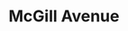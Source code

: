 ---
abv: 7.0%
alt:
availability: Keg
bitterness: 
description: Smooth and easy drinking with a distinctive hop flavor and aroma from the heavy dry hopping with Mosaic and Columbus.
gravity: 
hops: 
ibu: 42
img: mcgill-avenue.jpg
layout: beer
malt: 
modal-id: mcgill-avenue
title: McGill Avenue
on-tap: nope
sourness: 
style: Hazy IPA
---